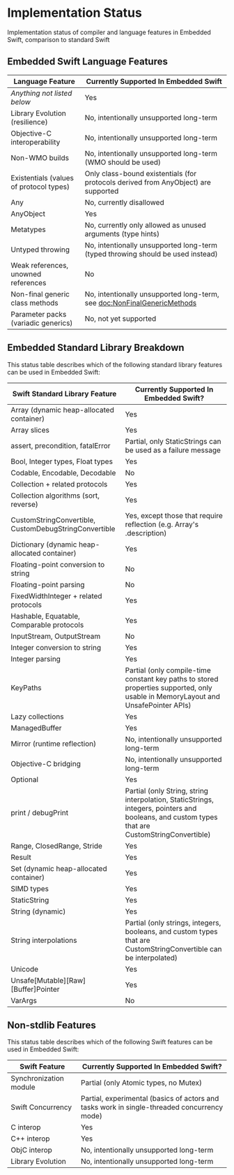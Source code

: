 # Implementation Status

Implementation status of compiler and language features in Embedded Swift, comparison to standard Swift

## Embedded Swift Language Features

| **Language Feature**                                  | **Currently Supported In Embedded Swift**                                          |
|-------------------------------------------------------|------------------------------------------------------------------------------------|
| *Anything not listed below*                           | Yes                                                                                |
| Library Evolution (resilience)                        | No, intentionally unsupported long-term                                            |
| Objective-C interoperability                          | No, intentionally unsupported long-term                                            |
| Non-WMO builds                                        | No, intentionally unsupported long-term (WMO should be used)                       |
| Existentials (values of protocol types)               | Only class-bound existentials (for protocols derived from AnyObject) are supported |
| Any                                                   | No, currently disallowed                                                           |
| AnyObject                                             | Yes                                                                                |
| Metatypes                                             | No, currently only allowed as unused arguments (type hints)                        |
| Untyped throwing                                      | No, intentionally unsupported long-term (typed throwing should be used instead)    |
| Weak references, unowned references                   | No                                                                                 |
| Non-final generic class methods                       | No, intentionally unsupported long-term, see <doc:NonFinalGenericMethods>|
| Parameter packs (variadic generics)                   | No, not yet supported                                                              |

## Embedded Standard Library Breakdown

This status table describes which of the following standard library features can be used in Embedded Swift:

| **Swift Standard Library Feature**                         | **Currently Supported In Embedded Swift?**          |
|------------------------------------------------------------|-----------------------------------------------------|
| Array (dynamic heap-allocated container)                   | Yes    |                                      
| Array slices                                               | Yes    |                                      
| assert, precondition, fatalError                           | Partial, only StaticStrings can be used as a failure message |
| Bool, Integer types, Float types                           | Yes    |
| Codable, Encodable, Decodable                              | No     |
| Collection + related protocols                             | Yes    |
| Collection algorithms (sort, reverse)                      | Yes    |
| CustomStringConvertible, CustomDebugStringConvertible      | Yes, except those that require reflection (e.g. Array's .description)     |
| Dictionary (dynamic heap-allocated container)              | Yes    |
| Floating-point conversion to string                        | No     |
| Floating-point parsing                                     | No     |
| FixedWidthInteger + related protocols                      | Yes    |
| Hashable, Equatable, Comparable protocols                  | Yes    |
| InputStream, OutputStream                                  | No     |
| Integer conversion to string                               | Yes    |
| Integer parsing                                            | Yes    |
| KeyPaths                                                   | Partial (only compile-time constant key paths to stored properties supported, only usable in MemoryLayout and UnsafePointer APIs)     |
| Lazy collections                                           | Yes    |
| ManagedBuffer                                              | Yes    |
| Mirror (runtime reflection)                                | No, intentionally unsupported long-term |
| Objective-C bridging                                       | No, intentionally unsupported long-term |
| Optional                                                   | Yes    |
| print / debugPrint                                         | Partial (only String, string interpolation, StaticStrings, integers, pointers and booleans, and custom types that are CustomStringConvertible) |
| Range, ClosedRange, Stride                                 | Yes    |
| Result                                                     | Yes    |
| Set (dynamic heap-allocated container)                     | Yes    |                                      
| SIMD types                                                 | Yes    |
| StaticString                                               | Yes    |
| String (dynamic)                                           | Yes    |
| String interpolations                                      | Partial (only strings, integers, booleans, and custom types that are CustomStringConvertible can be interpolated)    |
| Unicode                                                    | Yes    |
| Unsafe\[Mutable\]\[Raw\]\[Buffer\]Pointer                  | Yes    |
| VarArgs                                                    | No     |

## Non-stdlib Features

This status table describes which of the following Swift features can be used in Embedded Swift:

| **Swift Feature**                                          | **Currently Supported In Embedded Swift?**          |
|------------------------------------------------------------|-----------------------------------------------------|
| Synchronization module                                     | Partial (only Atomic types, no Mutex)    |
| Swift Concurrency                                          | Partial, experimental (basics of actors and tasks work in single-threaded concurrency mode) |
| C interop                                                  | Yes    | 
| C++ interop                                                | Yes    |
| ObjC interop                                               | No, intentionally unsupported long-term |
| Library Evolution                                          | No, intentionally unsupported long-term |
